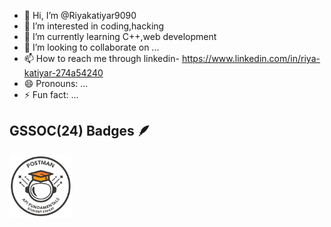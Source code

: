 - 👋 Hi, I’m @Riyakatiyar9090
- 👀 I’m interested in coding,hacking
- 🌱 I’m currently learning C++,web development 
- 💞️ I’m looking to collaborate on ...
- 📫 How to reach me through linkedin- https://www.linkedin.com/in/riya-katiyar-274a54240
- 😄 Pronouns: ...
- ⚡ Fun fact: ...

<!---
Riyakatiyar9090/Riyakatiyar9090 is a ✨ special ✨ repository because its `README.md` (this file) appears on your GitHub profile.
You can click the Preview link to take a look at your changes.
--->
## GSSOC(24) Badges 🪶
<div style='display:flex; align-items:center; gap: 10px;' align='center'>
<img src="https://raw.githubusercontent.com/girlscript/gssoc-website-new/main/public/badges/postman.png" width="100px" height="100px" />
</div>
